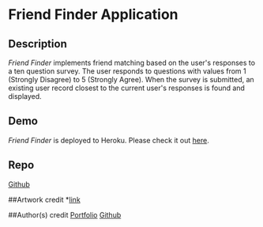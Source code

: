 # Friend Finder Application

## Description

*Friend Finder* implements friend matching based on the user's responses to a ten question survey. The user responds to questions with values from 1 (Strongly Disagree) to 5 (Strongly Agree). When the survey is submitted, an existing user record closest to the current user's responses is found and displayed. 


## Demo
	
*Friend Finder* is deployed to Heroku. Please check it out [here]( https://your-bestfriend-finder.herokuapp.com/).




## Repo
[Github](https://github.com/Mbarbotiko/FriendFinder)

##Artwork credit
*[link](http://www.wallpapers-web.com/best-friends-wallpapers/)


##Author(s) credit
[Portfolio](https://mbarbotiko.github.io/)
[Github](https://github.com/Mbarbotiko/)

